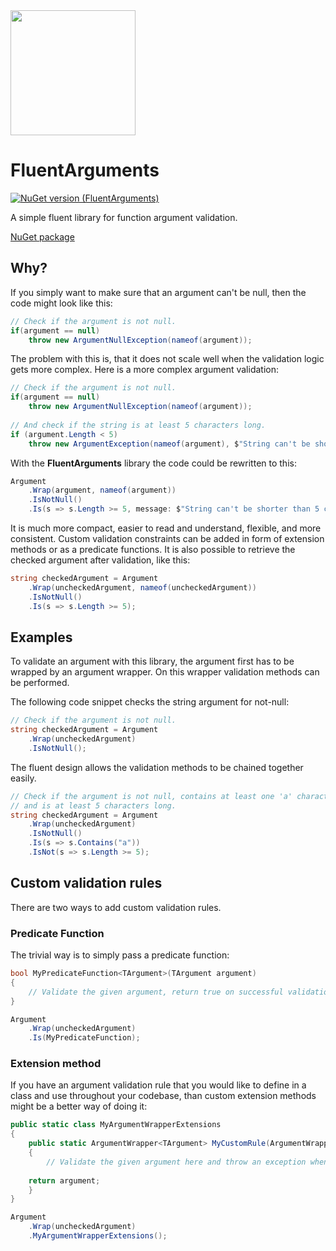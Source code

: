 <img src="https://github.com/onixion/FluentArguments/blob/main/Assets/Icon.jpg" width="200" height="200">

# FluentArguments
[![NuGet version (FluentArguments)](https://img.shields.io/nuget/v/AlinSpace.FluentArguments.svg?style=flat-square)](https://www.nuget.org/packages/AlinSpace.FluentArguments/)

A simple fluent library for function argument validation.

[NuGet package](https://www.nuget.org/packages/AlinSpace.FluentArguments/)

## Why?

If you simply want to make sure that an argument can't be null,
then the code might look like this:

```csharp
// Check if the argument is not null.
if(argument == null)
    throw new ArgumentNullException(nameof(argument));
```

The problem with this is, that it does not scale well when the validation logic gets more complex.
Here is a more complex argument validation:

```csharp
// Check if the argument is not null.
if(argument == null)
    throw new ArgumentNullException(nameof(argument));
    
// And check if the string is at least 5 characters long.
if (argument.Length < 5)
    throw new ArgumentException(nameof(argument), $"String can't be shorter than 5 characters.");
```

With the **FluentArguments** library the code could be rewritten to this:

```csharp
Argument
    .Wrap(argument, nameof(argument))
    .IsNotNull()
    .Is(s => s.Length >= 5, message: $"String can't be shorter than 5 characters.");
```

It is much more compact, easier to read and understand, flexible, and more consistent. 
Custom validation constraints can be added in form of extension methods or as a predicate functions. 
It is also possible to retrieve the checked argument after validation, like this:

```csharp
string checkedArgument = Argument
    .Wrap(uncheckedArgument, nameof(uncheckedArgument))
    .IsNotNull()
    .Is(s => s.Length >= 5);
```

## Examples

To validate an argument with this library, the argument first has to be wrapped by an argument wrapper.
On this wrapper validation methods can be performed.

The following code snippet checks the string argument for not-null:

```csharp
// Check if the argument is not null.
string checkedArgument = Argument
    .Wrap(uncheckedArgument)
    .IsNotNull();
```

The fluent design allows the validation methods to be chained together easily.
	
```csharp
// Check if the argument is not null, contains at least one 'a' character
// and is at least 5 characters long.
string checkedArgument = Argument
    .Wrap(uncheckedArgument)
    .IsNotNull()
    .Is(s => s.Contains("a"))
    .IsNot(s => s.Length >= 5);
```

## Custom validation rules

There are two ways to add custom validation rules. 

### Predicate Function

The trivial way is to simply pass a predicate function:

```csharp
bool MyPredicateFunction<TArgument>(TArgument argument)
{
    // Validate the given argument, return true on successful validation; false otherwise.
}

Argument
    .Wrap(uncheckedArgument)
    .Is(MyPredicateFunction);
```

### Extension method

If you have an argument validation rule that you would like to define in a class and use throughout your codebase,
than custom extension methods might be a better way of doing it:

```csharp
public static class MyArgumentWrapperExtensions
{
    public static ArgumentWrapper<TArgument> MyCustomRule(ArgumentWrapper<TArgument> argument)
    {
        // Validate the given argument here and throw an exception when the rule is violated.
	
	return argument;
    }
}

Argument
    .Wrap(uncheckedArgument)
    .MyArgumentWrapperExtensions();
```
